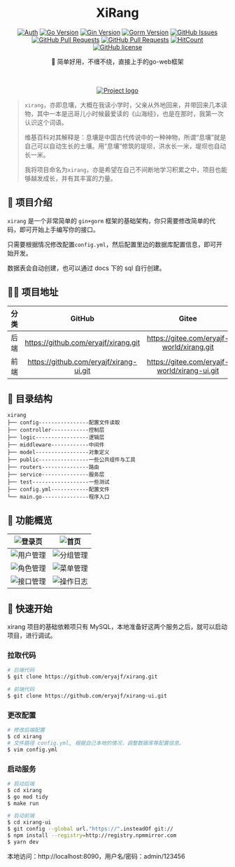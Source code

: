 <div align="center">

<h1 align="center">XiRang</h1>

[![Auth](https://img.shields.io/badge/Auth-eryajf-ff69b4)](https://github.com/eryajf)
[![Go Version](https://img.shields.io/github/go-mod/go-version/eryajf/xirang)](https://github.com/eryajf/xirang)
[![Gin Version](https://img.shields.io/badge/Gin-1.6.3-brightgreen)](https://github.com/eryajf/xirang)
[![Gorm Version](https://img.shields.io/badge/Gorm-1.20.12-brightgreen)](https://github.com/eryajf/xirang)
[![GitHub Issues](https://img.shields.io/github/issues/eryajf/xirang.svg)](https://github.com/eryajf/xirang/issues)
[![GitHub Pull Requests](https://img.shields.io/github/issues-pr/eryajf/xirang)](https://github.com/eryajf/xirang/pulls)
[![GitHub Pull Requests](https://img.shields.io/github/stars/eryajf/xirang)](https://github.com/eryajf/xirang/stargazers)
[![HitCount](https://views.whatilearened.today/views/github/eryajf/xirang.svg)](https://github.com/eryajf/xirang)
[![GitHub license](https://img.shields.io/github/license/eryajf/xirang)](https://github.com/eryajf/xirang/blob/main/LICENSE)

<p> 🐉 简单好用，不缠不绕，直接上手的go-web框架 </p>

<img src="https://camo.githubusercontent.com/82291b0fe831bfc6781e07fc5090cbd0a8b912bb8b8d4fec0696c881834f81ac/68747470733a2f2f70726f626f742e6d656469612f394575424971676170492e676966" width="800"  height="3">
</div><br>

<p align="center">
  <a href="" rel="noopener">
 <img src="https://cdn.jsdelivr.net/gh/eryajf/tu/img/image_20220826_101156.png" alt="Project logo"></a>
</p>

> `xirang`，亦即息壤，大概在我读小学时，父亲从外地回来，并带回来几本读物，其中一本是迅哥儿小时候最爱读的《山海经》，也是在那时，我第一次认识这个词语。
>
> 维基百科对其解释是：息壤是中国古代传说中的一种神物，所谓“息壤”就是自己可以自动生长的土壤。用“息壤”修筑的堤坝，洪水长一米，堤坝也自动长一米。
>
> 我将项目命名为`xirang`，亦是希望在自己不间断地学习积累之中，项目也能够越发成长，并有其丰富的力量。

## 🥸 项目介绍

`xirang` 是一个非常简单的 `gin+gorm` 框架的基础架构，你只需要修改简单的代码，即可开始上手编写你的接口。

只需要根据情况修改配置`config.yml`，然后配置里边的数据库配置信息，即可开始开发。

数据表会自动创建，也可以通过 docs 下的 sql 自行创建。

## 👨‍💻 项目地址

| 分类 |                 GitHub                  |                    Gitee                     |
| :--: | :-------------------------------------: | :------------------------------------------: |
| 后端 |  https://github.com/eryajf/xirang.git   |  https://gitee.com/eryajf-world/xirang.git   |
| 前端 | https://github.com/eryajf/xirang-ui.git | https://gitee.com/eryajf-world/xirang-ui.git |

## 📖 目录结构

```
xirang
├── config----------------配置文件读取
├── controller------------控制层
├── logic-----------------逻辑层
├── middleware------------中间件
├── model-----------------对象定义
├── public----------------一些公共组件与工具
├── routers---------------路由
├── service---------------服务层
├── test------------------一些测试
├── config.yml------------配置文件
└── main.go---------------程序入口
```

## 👀 功能概览

|  ![登录页](https://cdn.jsdelivr.net/gh/eryajf/tu/img/image_20220830_234917.png)  | ![首页](https://cdn.jsdelivr.net/gh/eryajf/tu/img/image_20220830_233946.png)     |
| :------------------------------------------------------------------------------: | -------------------------------------------------------------------------------- |
| ![用户管理](https://cdn.jsdelivr.net/gh/eryajf/tu/img/image_20220830_234015.png) | ![分组管理](https://cdn.jsdelivr.net/gh/eryajf/tu/img/image_20220830_234043.png) |
| ![角色管理](https://cdn.jsdelivr.net/gh/eryajf/tu/img/image_20220830_234122.png) | ![菜单管理](https://cdn.jsdelivr.net/gh/eryajf/tu/img/image_20220830_234153.png) |
| ![接口管理](https://cdn.jsdelivr.net/gh/eryajf/tu/img/image_20220830_234218.png) | ![操作日志](https://cdn.jsdelivr.net/gh/eryajf/tu/img/image_20220830_234245.png) |

## 🚀 快速开始

xirang 项目的基础依赖项只有 MySQL，本地准备好这两个服务之后，就可以启动项目，进行调试。

### 拉取代码

```sh
# 后端代码
$ git clone https://github.com/eryajf/xirang.git

# 前端代码
$ git clone https://github.com/eryajf/xirang-ui.git
```

### 更改配置

```sh
# 修改后端配置
$ cd xirang
# 文件路径 config.yml, 根据自己本地的情况，调整数据库等配置信息。
$ vim config.yml
```

### 启动服务

```sh
# 启动后端
$ cd xirang
$ go mod tidy
$ make run

# 启动前端
$ cd xirang-ui
$ git config --global url."https://".insteadOf git://
$ npm install --registry=http://registry.npmmirror.com
$ yarn dev
```

本地访问：http://localhost:8090，用户名/密码：admin/123456
